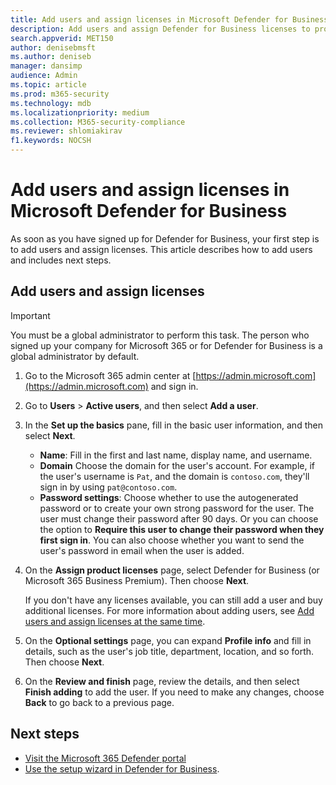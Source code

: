```yaml
---
title: Add users and assign licenses in Microsoft Defender for Business
description: Add users and assign Defender for Business licenses to protect their devices
search.appverid: MET150
author: denisebmsft
ms.author: deniseb
manager: dansimp 
audience: Admin
ms.topic: article
ms.prod: m365-security
ms.technology: mdb
ms.localizationpriority: medium
ms.collection: M365-security-compliance
ms.reviewer: shlomiakirav
f1.keywords: NOCSH 
---
```


# Add users and assign licenses in Microsoft Defender for Business

As soon as you have signed up for Defender for Business, your first step is to add users and assign licenses. This article describes how to add users and includes next steps.

## Add users and assign licenses

> [!IMPORTANT]
> You must be a global administrator to perform this task.  The person who signed up your company for Microsoft 365 or for Defender for Business is a global administrator by default.

1. Go to the Microsoft 365 admin center at [https://admin.microsoft.com](https://admin.microsoft.com) and sign in.

2. Go to **Users** > **Active users**, and then select **Add a user**.

3. In the **Set up the basics** pane, fill in the basic user information, and then select **Next**.

   - **Name**: Fill in the first and last name, display name, and username.
   - **Domain** Choose the domain for the user's account. For example, if the user's username is `Pat`, and the domain is `contoso.com`, they'll sign in by using `pat@contoso.com`.
   - **Password settings**: Choose whether to use the autogenerated password or to create your own strong password for the user. The user must change their password after 90 days. Or you can choose the option to **Require this user to change their password when they first sign in**. You can also choose whether you want to send the user's password in email when the user is added.

4. On the **Assign product licenses** page, select Defender for Business (or Microsoft 365 Business Premium). Then choose **Next**. 

   If you don't have any licenses available, you can still add a user and buy additional licenses. For more information about adding users, see [Add users and assign licenses at the same time](../../admin/add-users/add-users.md).

5. On the **Optional settings** page, you can expand **Profile info** and fill in details, such as the user's job title, department, location, and so forth. Then choose **Next**.

6. On the **Review and finish** page, review the details, and then select **Finish adding** to add the user. If you need to make any changes, choose **Back** to go back to a previous page.

## Next steps

- [Visit the Microsoft 365 Defender portal](mdb-get-started.md)
- [Use the setup wizard in Defender for Business](mdb-use-wizard.md).

